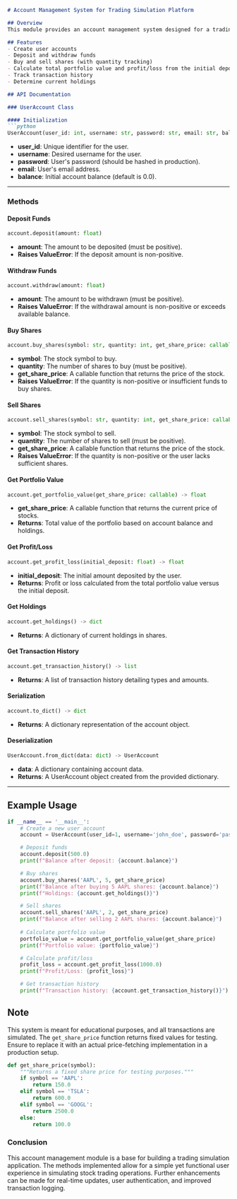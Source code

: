 ```markdown
# Account Management System for Trading Simulation Platform

## Overview
This module provides an account management system designed for a trading simulation platform. Users will have the capability to create accounts, manage funds, buy and sell shares, and track their transactions. The goal is to offer a simplified way for users to simulate trading stocks without the risk of real money loss.

## Features
- Create user accounts
- Deposit and withdraw funds
- Buy and sell shares (with quantity tracking)
- Calculate total portfolio value and profit/loss from the initial deposit
- Track transaction history
- Determine current holdings

## API Documentation

### UserAccount Class

#### Initialization
```python
UserAccount(user_id: int, username: str, password: str, email: str, balance: float = 0.0)
```
- **user_id**: Unique identifier for the user.
- **username**: Desired username for the user.
- **password**: User's password (should be hashed in production).
- **email**: User's email address.
- **balance**: Initial account balance (default is 0.0).

---

### Methods

#### Deposit Funds
```python
account.deposit(amount: float)
```
- **amount**: The amount to be deposited (must be positive).
- **Raises ValueError**: If the deposit amount is non-positive.

#### Withdraw Funds
```python
account.withdraw(amount: float)
```
- **amount**: The amount to be withdrawn (must be positive).
- **Raises ValueError**: If the withdrawal amount is non-positive or exceeds available balance.

#### Buy Shares
```python
account.buy_shares(symbol: str, quantity: int, get_share_price: callable)
```
- **symbol**: The stock symbol to buy.
- **quantity**: The number of shares to buy (must be positive).
- **get_share_price**: A callable function that returns the price of the stock.
- **Raises ValueError**: If the quantity is non-positive or insufficient funds to buy shares.

#### Sell Shares
```python
account.sell_shares(symbol: str, quantity: int, get_share_price: callable)
```
- **symbol**: The stock symbol to sell.
- **quantity**: The number of shares to sell (must be positive).
- **get_share_price**: A callable function that returns the price of the stock.
- **Raises ValueError**: If the quantity is non-positive or the user lacks sufficient shares.

#### Get Portfolio Value
```python
account.get_portfolio_value(get_share_price: callable) -> float
```
- **get_share_price**: A callable function that returns the current price of stocks.
- **Returns**: Total value of the portfolio based on account balance and holdings.

#### Get Profit/Loss
```python
account.get_profit_loss(initial_deposit: float) -> float
```
- **initial_deposit**: The initial amount deposited by the user.
- **Returns**: Profit or loss calculated from the total portfolio value versus the initial deposit.

#### Get Holdings
```python
account.get_holdings() -> dict
```
- **Returns**: A dictionary of current holdings in shares.

#### Get Transaction History
```python
account.get_transaction_history() -> list
```
- **Returns**: A list of transaction history detailing types and amounts.

#### Serialization
```python
account.to_dict() -> dict
```
- **Returns**: A dictionary representation of the account object.

#### Deserialization
```python
UserAccount.from_dict(data: dict) -> UserAccount
```
- **data**: A dictionary containing account data.
- **Returns**: A UserAccount object created from the provided dictionary.

---

## Example Usage
```python
if __name__ == '__main__':
    # Create a new user account
    account = UserAccount(user_id=1, username='john_doe', password='password123', email='john@example.com', balance=1000.0)

    # Deposit funds
    account.deposit(500.0)
    print(f"Balance after deposit: {account.balance}")

    # Buy shares
    account.buy_shares('AAPL', 5, get_share_price)
    print(f"Balance after buying 5 AAPL shares: {account.balance}")
    print(f"Holdings: {account.get_holdings()}")

    # Sell shares
    account.sell_shares('AAPL', 2, get_share_price)
    print(f"Balance after selling 2 AAPL shares: {account.balance}")
    
    # Calculate portfolio value
    portfolio_value = account.get_portfolio_value(get_share_price)
    print(f"Portfolio value: {portfolio_value}")

    # Calculate profit/loss
    profit_loss = account.get_profit_loss(1000.0)
    print(f"Profit/Loss: {profit_loss}")

    # Get transaction history
    print(f"Transaction history: {account.get_transaction_history()}")
```

## Note
This system is meant for educational purposes, and all transactions are simulated. The `get_share_price` function returns fixed values for testing. Ensure to replace it with an actual price-fetching implementation in a production setup.

```python
def get_share_price(symbol):
    """Returns a fixed share price for testing purposes."""
    if symbol == 'AAPL':
        return 150.0
    elif symbol == 'TSLA':
        return 600.0
    elif symbol == 'GOOGL':
        return 2500.0
    else:
        return 100.0
```

### Conclusion
This account management module is a base for building a trading simulation application. The methods implemented allow for a simple yet functional user experience in simulating stock trading operations. Further enhancements can be made for real-time updates, user authentication, and improved transaction logging.
```